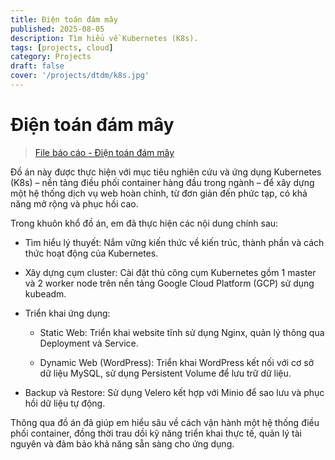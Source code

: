 ```yaml
---
title: Điện toán đám mây
published: 2025-08-05
description: Tìm hiểu về Kubernetes (K8s).
tags: [projects, cloud]
category: Projects
draft: false
cover: '/projects/dtdm/k8s.jpg'
---
```


# Điện toán đám mây

> [File báo cáo - Điện toán đám mây](/public/projects/dtdm/Final_Report_TranQuangKhai_22DH114583.pdf)

Đồ án này được thực hiện với mục tiêu nghiên cứu và ứng dụng Kubernetes (K8s) – nền tảng điều phối container hàng đầu trong ngành – để xây dựng một hệ thống dịch vụ web hoàn chỉnh, từ đơn giản đến phức tạp, có khả năng mở rộng và phục hồi cao.

Trong khuôn khổ đồ án, em đã thực hiện các nội dung chính sau:

* Tìm hiểu lý thuyết: Nắm vững kiến thức về kiến trúc, thành phần và cách thức hoạt động của Kubernetes.

* Xây dựng cụm cluster: Cài đặt thủ công cụm Kubernetes gồm 1 master và 2 worker node trên nền tảng Google Cloud Platform (GCP) sử dụng kubeadm.

* Triển khai ứng dụng:

  * Static Web: Triển khai website tĩnh sử dụng Nginx, quản lý thông qua Deployment và Service.

  * Dynamic Web (WordPress): Triển khai WordPress kết nối với cơ sở dữ liệu MySQL, sử dụng Persistent Volume để lưu trữ dữ liệu.

* Backup và Restore: Sử dụng Velero kết hợp với Minio để sao lưu và phục hồi dữ liệu tự động.

Thông qua đồ án đã giúp em hiểu sâu về cách vận hành một hệ thống điều phối container, đồng thời trau dồi kỹ năng triển khai thực tế, quản lý tài nguyên và đảm bảo khả năng sẵn sàng cho ứng dụng.
